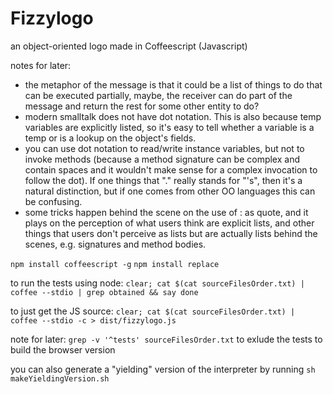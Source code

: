 # Fizzylogo
an object-oriented logo made in Coffeescript (Javascript)

notes for later:
* the metaphor of the message is that it could be a list of things to do that can be executed partially, maybe, the receiver can do part of the message and return the rest for some other entity to do?
* modern smalltalk does not have dot notation. This is also because temp variables are explicitly listed, so it's easy to tell whether a variable is a temp or is a lookup on the object's fields.
* you can use dot notation to read/write instance variables, but not to invoke methods (because a method signature can be complex and contain spaces and it wouldn't make sense for a complex invocation to follow the dot). If one things that "." really stands for "'s", then it's a natural distinction, but if one comes from other OO languages this can be confusing.
* some tricks happen behind the scene on the use of : as quote, and it plays on the perception of what users think are explicit lists, and other things that users don't perceive as lists but are actually lists behind the scenes, e.g. signatures and method bodies.

```npm install coffeescript -g```
```npm install replace```


to run the tests using node: ```clear; cat $(cat sourceFilesOrder.txt) | coffee --stdio | grep obtained && say done```

to just get the JS source: ```clear; cat $(cat sourceFilesOrder.txt) | coffee --stdio -c > dist/fizzylogo.js```

note for later: ```grep -v '^tests' sourceFilesOrder.txt``` to exlude the tests to build the browser version

you can also generate a "yielding" version of the interpreter by running
```sh makeYieldingVersion.sh```
